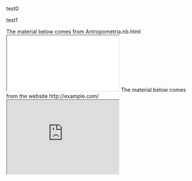 test0

<!--#include virtual="Antropometria.nb.html" -->

test1

<!DOCTYPE html PUBLIC "-//W3C//DTD HTML 4.01 Transitional//EN"
   "http://www.w3.org/TR/html4/loose.dtd">
<html>
  <head>
        <title>Example</title>
  </head>
  <body>
      The material below comes from Antropometria.nb.html
        <iframe src="Antropometria.nb.html" >
            no funciona
        </iframe>
        The material below comes from the website http://example.com/
        <iframe src="http://example.com/" height="200">
            Alternative text for browsers that do not understand IFrames.
        </iframe>
   </body>
</html>  
